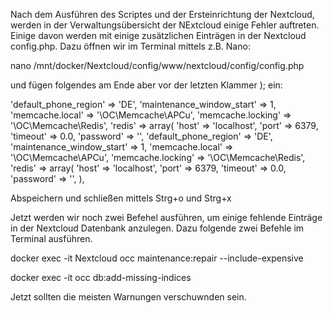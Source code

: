 Nach dem Ausführen des Scriptes und der Ersteinrichtung der Nextcloud, werden in der Verwaltungsübersicht der NExtcloud einige Fehler auftreten.
Einige davon werden mit einige zusätzlichen Einträgen in der Nextcloud config.php. Dazu öffnen wir im Terminal mittels z.B. Nano:

nano /mnt/docker/Nextcloud/config/www/nextcloud/config/config.php


und fügen folgendes am Ende aber vor der letzten Klammer  );  ein:

  'default_phone_region' => 'DE',
  'maintenance_window_start' => 1,
  'memcache.local' => '\OC\Memcache\APCu', 
  'memcache.locking' => '\OC\Memcache\Redis',
  'redis' => array(
     'host' => 'localhost',
     'port' => 6379,
     'timeout' => 0.0,
     'password' => '',  'default_phone_region' => 'DE',
  'maintenance_window_start' => 1,
  'memcache.local' => '\OC\Memcache\APCu', 
  'memcache.locking' => '\OC\Memcache\Redis',
  'redis' => array(
     'host' => 'localhost',
     'port' => 6379,
     'timeout' => 0.0,
     'password' => '', 
      ),


Abspeichern und schließen mittels Strg+o und Strg+x


Jetzt werden wir noch zwei Befehel ausführen, um einige fehlende Einträge in der Nextcloud Datenbank anzulegen.
Dazu folgende zwei Befehle im Terminal ausführen.


docker exec -it Nextcloud occ maintenance:repair --include-expensive

docker exec -it occ db:add-missing-indices


Jetzt sollten die meisten Warnungen verschuwnden sein.
